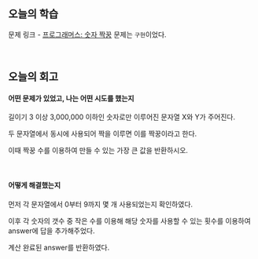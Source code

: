 ## 오늘의 학습
문제 링크 - [프로그래머스: 숫자 짝꿍](https://school.programmers.co.kr/learn/courses/30/lessons/131128#)
문제는 `구현`이었다.

<br />

## 오늘의 회고
#### 어떤 문제가 있었고, 나는 어떤 시도를 했는지
길이기 3 이상 3,000,000 이하인 숫자로만 이루어진 문자열 X와 Y가 주어진다.

두 문자열에서 동시에 사용되어 짝을 이루면 이를 짝꿍이라고 한다.

이때 짝꿍 수를 이용하여 만들 수 있는 가장 큰 값을 반환하시오.

<br />

#### 어떻게 해결했는지
먼저 각 문자열에서 0부터 9까지 몇 개 사용되었는지 확인하였다.

이후 각 숫자의 갯수 중 작은 수를 이용해 해당 숫자를 사용할 수 있는 횟수를 이용하여 answer에 답을 추가해주었다.

계산 완료된 answer를 반환하였다.
